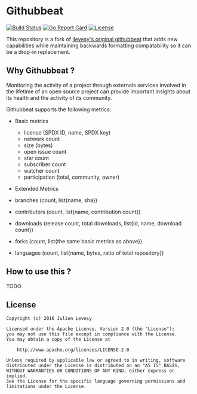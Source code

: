 # Githubbeat

[![Build Status](https://travis-ci.org/josephlewis42/githubbeat.svg?branch=master)](https://travis-ci.org/josephlewis42/githubbeat) 
[![Go Report Card](https://goreportcard.com/badge/github.com/josephlewis42/githubbeat)](https://goreportcard.com/report/github.com/josephlewis42/githubbeat) 
[![License](https://img.shields.io/badge/License-Apache%202.0-blue.svg)](https://opensource.org/licenses/Apache-2.0)



This repository is a fork of [jlevesy's original githubbeat](github.com/jlevesy/githubbeat) that adds new capabilities while maintaining backwards formatting compatability so it can be a drop-in replacement.

## Why Githubbeat ?

Monitoring the activity of a project through externals services involved in the
lifetime of an open source project can provide important insights about its
health and the activity of its community.

Githubbeat supports the following metrics:

- Basic metrics
  - license (SPDX ID, name, SPDX key)
  - network count
  - size (bytes)
  - open issue count
  - star count
  - subscriber count
  - watcher count
  - participation (total, community, owner)

- Extended Metrics
 - branches (count, list{name, sha})
 - contributors (count, list{name, contribution count})
 - downloads (release count, total downloads, list{id, name, download count})
 - forks (count, list{the same basic metrics as above})
 - languages (count, list{name, bytes, ratio of total repository})

## How to use this ?

TODO

## License

```
Copyright (c) 2016 Julien Levesy

Licensed under the Apache License, Version 2.0 (the "License");
you may not use this file except in compliance with the License.
You may obtain a copy of the License at

    http://www.apache.org/licenses/LICENSE-2.0

Unless required by applicable law or agreed to in writing, software
distributed under the License is distributed on an "AS IS" BASIS,
WITHOUT WARRANTIES OR CONDITIONS OF ANY KIND, either express or implied.
See the License for the specific language governing permissions and
limitations under the License.
```
